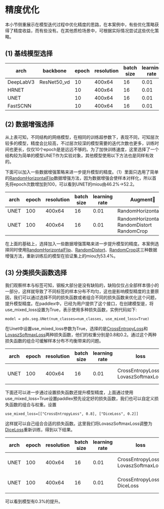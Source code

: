 # 精度优化

本小节侧重展示在模型迭代过程中优化精度的思路，在本案例中，有些优化策略获得了精度收益，而有些没有。在其他质检场景中，可根据实际情况尝试这些优化策略。

## (1) 基线模型选择

| arch | backbone |epoch | resolution |  batch size | learning rate |  miou |
| -- | -- | -- | -- | -- | -- | -- |
| DeepLabV3 | ResNet50_vd | 10 | 400x64 | 16 | 0.01 | 48.6%
| HRNET | | 10 | 400x64 | 16 | 0.01 | 43.8%
| UNET | | 10 | 400x64  | 16 | 0.01 | 46.2%
| FastSCNN | | 10 | 400x64 | 16 | 0.01 | 38.9%
 

## (2) 数据增强选择

从上表可知，不同结构的网络模型，在相同的训练超参数下，表现不同，可知层次较多的模型，精度会比较高，不过层次较深的模型需要的迭代次数也更多，训练时间也更长，仅仅10个epoch是是远远不够的。为了加快训练速度，这里选择了一个结构较为简单的模型UNET作为实验对象，其他模型使用以下方法也是同样有效的。

下面可以加入一些数据增强策略来进一步提升模型的精度。（1）里面只选用了简单的[RandomHorizontalFlip](https://paddlex.readthedocs.io/zh_CN/develop/apis/transforms/det_transforms.html#randomhorizontalflip)数据增强方法，因为数据增强会使样本对样化，所以首先将epoch次数增加到100，可以看到UNET的miou由46.2%->52.2。

| arch  | epoch | resolution |  batch size | learning rate | Augment|  miou |
| -- | -- | -- | -- | -- | -- | -- |
| UNET  | 100 | 400x64 | 16 | 0.01 | RandomHorizontalFlip | 52.2%
| UNET  | 100 | 400x64 | 16 | 0.01 | RandomHorizontalFlip RandomDistort RandomCrop | 53.4%


在上面的基础上，选择加入一些数据增强策略来进一步提升模型的精度。本案例选择同时使用[RandomHorizontalFlip](https://paddlex.readthedocs.io/zh_CN/develop/apis/transforms/det_transforms.html#randomhorizontalflip)、[RandomDistort](https://paddlex.readthedocs.io/zh_CN/develop/apis/transforms/det_transforms.html#randomdistort)、[RandomCrop](https://paddlex.readthedocs.io/zh_CN/develop/apis/transforms/det_transforms.html#randomcrop)这三种数据增强方法，重新训练后的模型在验证集上的miou为53.4%。


## (3) 分类损失函数选择

我们观察样本与标签可知，钢板大部分是没有缺陷的，缺陷仅仅占全部样本很小的一部分，这样就导致了不同标签的样本分布不均匀，这也是影响模型精度的主要原因，我们可以通过选择不同的损失函数或者组合不同的损失函数来优化这个问题，提升模型精度。在paddlex中，已经为用户提供了这个接口，在创建模型是，将use_mixed_loss设置为True，表示使用多种损失函数，实例代码如下:

```
model = pdx.seg.UNet(num_classes=num_classes, use_mixed_loss=True)
```
在Unet中设置use_mixed_loss参数为True，选择的是[CrossEntropyLoss](https://github.com/PaddlePaddle/PaddleSeg/blob/release/2.2/docs/module/loss/CrossEntropyLoss_cn.md)和[LovaszSoftmaxLoss](https://github.com/PaddlePaddle/PaddleSeg/blob/release/2.2/docs/module/loss/lovasz_loss_cn.md)两种损失函数，他们的权重分别是0.8和0.2。通过这个两种损失函数的组合可缓解样本分布不均衡带来的问题。

| arch  | epoch | resolution |  batch size | learning rate | loss | Augment|  miou |
| -- | -- | -- | -- | -- | -- | -- | -- |
| UNET  | 100 | 400x64 | 16 | 0.01 | CrossEntropyLoss LovaszSoftmaxLoss  | RandomHorizontalFlip RandomDistort RandomCrop | 56.4%

下面还可以进一步通过设置损失函数还提升模型精度，上面通过使用use_mixed_loss=True设置paddlex预先设定好的损失函数，我们也可以自定义损失函数的组合与权重。设置

```
use_mixed_loss=[["CrossEntropyLoss", 0.8], ["DiceLoss", 0.2]]
```

这样就可以自己组合合适的损失函数。这里我们将LovaszSoftmaxLoss调整为[DiceLoss](https://github.com/PaddlePaddle/PaddleSeg/blob/release/2.2/docs/module/loss/DiceLoss_cn.md)重新训练，得到以下结果。


| arch  | epoch | resolution |  batch size | learning rate | loss | Augment|  miou |
| -- | -- | -- | -- | -- | -- | -- | -- |
| UNET  | 100 | 400x64 | 16 | 0.01 | CrossEntropyLoss LovaszSoftmaxLoss  | RandomHorizontalFlip RandomDistort RandomCrop | 56.4%
| UNET  | 100 | 400x64 | 16 | 0.01 | CrossEntropyLoss DiceLoss  | RandomHorizontalFlip RandomDistort RandomCrop | 56.7%

可以看到模型有0.3%的提升。